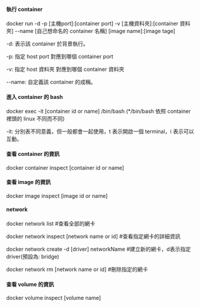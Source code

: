 #### 執行 container
docker run -d -p [主機port]:[container port] -v [主機資料夾]:[container 資料夾] --name [自己想命名的 container 名稱] [image name]:[image tage]

-d: 表示該 container 於背景執行。

-p: 指定 host port 對應到哪個 container port

-v: 指定 host 資料夾 對應到哪個 container 資料夾

--name: 自定義該 container 的成稱。



#### 進入 container 的 bash
docker exec -it [container id or name] /bin/bash (*/bin/bash 依照 container 裡頭的 linux 不同而不同)

-it: 分別表不同意義，但一般都會一起使用，t 表示開啟一個 terminal，i 表示可以互動。



#### 查看 container 的資訊
docker container inspect [container id or name]



#### 查看 image 的資訊
docker image inspect [image id or name]



#### network
docker network list #查看全部的網卡

docker network inspect [network name or id] #查看指定網卡的詳細資訊

docker network create -d [driver] networkName #建立新的網卡，d表示指定 driver(預設為: bridge)

docker network rm [network name or id] #刪除指定的網卡



#### 查看 volume 的資訊
docker volume inspect [volume name]

